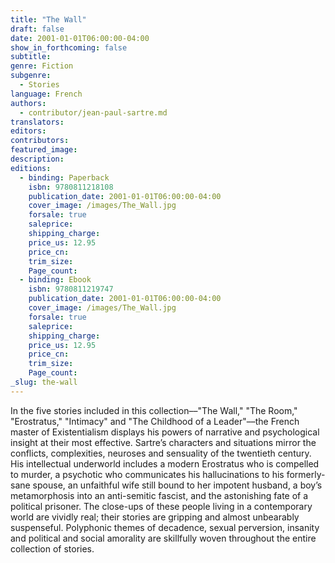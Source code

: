 ```yaml
---
title: "The Wall"
draft: false
date: 2001-01-01T06:00:00-04:00
show_in_forthcoming: false
subtitle:
genre: Fiction
subgenre:
  - Stories
language: French
authors:
  - contributor/jean-paul-sartre.md
translators:
editors:
contributors:
featured_image:
description:
editions:
  - binding: Paperback
    isbn: 9780811218108
    publication_date: 2001-01-01T06:00:00-04:00
    cover_image: /images/The_Wall.jpg
    forsale: true
    saleprice:
    shipping_charge:
    price_us: 12.95
    price_cn:
    trim_size:
    Page_count:
  - binding: Ebook
    isbn: 9780811219747
    publication_date: 2001-01-01T06:00:00-04:00
    cover_image: /images/The_Wall.jpg
    forsale: true
    saleprice:
    shipping_charge:
    price_us: 12.95
    price_cn:
    trim_size:
    Page_count:
_slug: the-wall
---
```


In the five stories included in this collection––"The Wall," "The Room," "Erostratus," "Intimacy" and "The Childhood of a Leader"––the French master of Existentialism displays his powers of narrative and psychological insight at their most effective. Sartre’s characters and situations mirror the conflicts, complexities, neuroses and sensuality of the twentieth century. His intellectual underworld includes a modern Erostratus who is compelled to murder, a psychotic who communicates his hallucinations to his formerly-sane spouse, an unfaithful wife still bound to her impotent husband, a boy’s metamorphosis into an anti-semitic fascist, and the astonishing fate of a political prisoner. The close-ups of these people living in a contemporary world are vividly real; their stories are gripping and almost unbearably suspenseful. Polyphonic themes of decadence, sexual perversion, insanity and political and social amorality are skillfully woven throughout the entire collection of stories.

